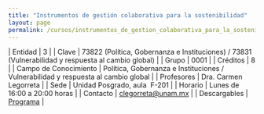 ```yaml
---
title: "Instrumentos de gestión colaborativa para la sostenibilidad"
layout: page
permalink: /cursos/instrumentos_de_gestion_colaborativa_para_la_sostenibilidad_cdmx/
---
```



| Entidad | 3 |
| Clave | 73822 (Política, Gobernanza e Instituciones) / 73831 (Vulnerabilidad y respuesta al cambio global) |
| Grupo | 0001 |
| Créditos | 8 |
| Campo de Conocimiento | Política, Gobernanza e Instituciones / Vulnerabilidad y respuesta al cambio global |
| Profesores | Dra. Carmen Legorreta |
| Sede | Unidad Posgrado, aula&nbsp; F-201 |
| Horario | Lunes de 16:00 a 20:00 horas |
| Contacto | <clegorreta@unam.mx> |
| Descargables | [Programa](/assets/docs/cursos/instrumentos_gestion_colavorativa.pdf) |








